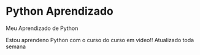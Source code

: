 # Python Aprendizado
 Meu Aprendizado de Python
 
Estou aprendeno Python com o curso do curso em video!! Atualizado toda semana
